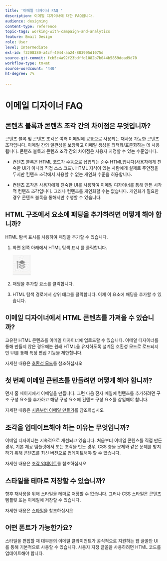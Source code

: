 ```yaml
---
title: '이메일 디자이너 FAQ '
description: 이메일 디자이너에 대한 FAQ입니다.
audience: designing
content-type: reference
topic-tags: working-with-campaign-and-analytics
feature: Email Design
role: User
level: Intermediate
exl-id: f3208380-a4cf-4944-aa24-883995d1075d
source-git-commit: fcb5c4a92f23bdffd1082b7b044b5859dead9d70
workflow-type: tm+mt
source-wordcount: '440'
ht-degree: 7%

---
```


# 이메일 디자이너 FAQ

## 콘텐츠 블록과 콘텐츠 조각 간의 차이점은 무엇입니까?

콘텐츠 블록 및 콘텐츠 조각은 여러 이메일에 공통으로 사용되는 재사용 가능한 콘텐츠 조각입니다. 이메일 간의 일관성을 보장하고 이메일 생성을 최적화/표준화하는 데 사용됩니다. 콘텐츠 블록과 콘텐츠 조각 간의 차이점은 사용자 지정할 수 있는 수준입니다.

* 컨텐츠 블록은 HTML 코드가 수동으로 삽입되는 순수 HTML입니다(사용자에게 친숙한 UI가 아니라 직접 소스 코드). HTML 지식이 있는 사람에게 실제로 주안점을 두지만 컨텐츠 조각에서 사용할 수 없는 개인화 수준을 허용합니다.

* 컨텐츠 조각은 사용자에게 친숙한 UI를 사용하여 이메일 디자이너를 통해 만든 시각적 컨텐츠 조각입니다. 그러나 컨텐츠를 개인화할 수는 없습니다. 개인화가 필요한 경우 콘텐츠 블록을 통해서만 수행할 수 있습니다.

## HTML 구조에서 요소에 패딩을 추가하려면 어떻게 해야 합니까?

HTML 탐색 표시를 사용하여 패딩을 추가할 수 있습니다.

1. 화면 왼쪽 아래에서 HTML 탐색 표시 를 클릭합니다.

   ![](assets/do-not-localize/breadcrumb.png)

1. 패딩을 추가할 요소를 클릭합니다.
1. HTML 탐색 경로에서 상위 태그를 클릭합니다.
이제 이 요소에 패딩을 추가할 수 있습니다.

## 이메일 디자이너에서 HTML 콘텐츠를 가져올 수 있습니까?

고유한 HTML 콘텐츠를 이메일 디자이너에 업로드할 수 있습니다. 이메일 디자이너를 통해 만들지 않은 경우에는 원래 HTML을 유지하도록 설계된 호환성 모드로 로드되지만 UI를 통해 특정 편집 기능을 제한합니다.

자세한 내용은 [호환성 모드](../../designing/using/using-existing-content.md#compatibility-mode)를 참조하십시오

## 첫 번째 이메일 콘텐츠를 만들려면 어떻게 해야 합니까?

먼저 홈 페이지에서 이메일을 만듭니다.
그런 다음 전자 메일에 컨텐츠를 추가하려면 구조 구성 요소를 추가하고 해당 구성 요소에 컨텐츠 구성 요소를 삽입해야 합니다.

자세한 내용은 [처음부터 이메일 만들기](../../designing/using/quick-start.md#from-scratch-email)를 참조하십시오

## 조각을 업데이트해야 하는 이유는 무엇입니까?

이메일 디자이너는 지속적으로 개선되고 있습니다. 처음부터 이메일 콘텐츠를 직접 만든 경우, 기본 제공 템플릿에서 또는 조각을 만든 경우, CSS 충돌 문제와 같은 문제를 방지하기 위해 콘텐츠를 최신 버전으로 업데이트해야 할 수 있습니다.

자세한 내용은 [조각 업데이트](../../designing/using/designing-content-in-adobe-campaign.md#email-designer-updates)를 참조하십시오

## 스타일을 테마로 저장할 수 있습니까?

향후 재사용을 위해 스타일을 테마로 저장할 수 없습니다. 그러나 CSS 스타일은 콘텐츠 템플릿 또는 이메일에 저장할 수 있습니다.

자세한 내용은 [스타일](../../designing/using/styles.md)을 참조하십시오

## 어떤 폰트가 가능한가요?

스타일을 편집할 때 대부분의 이메일 클라이언트가 공식적으로 지원하는 웹 글꼴만 UI를 통해 기본적으로 사용할 수 있습니다. 사용자 지정 글꼴을 사용하려면 HTML 코드를 업데이트해야 합니다.
